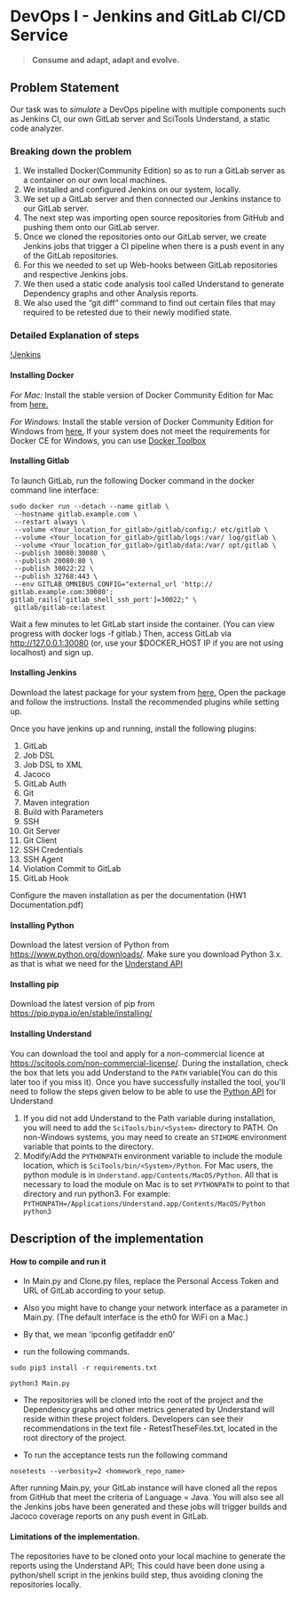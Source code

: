 # DevOps I - Jenkins and GitLab CI/CD Service

> **Consume and adapt, adapt and evolve.**

## Problem Statement

Our task was to *simulate* a DevOps pipeline with multiple components such as Jenkins CI, our own GitLab server and SciTools Understand, a static code analyzer.

### Breaking down the problem

1. We installed Docker(Community Edition) so as to run a GitLab server as a container on our own local machines.
2. We installed and configured Jenkins on our system, locally.
3. We set up a GitLab server and then connected our Jenkins instance to our GitLab server.
4. The next step was importing open source repositories from GitHub and pushing them onto our GitLab server.
5. Once we cloned the repositories onto our GitLab server, we create Jenkins jobs that trigger a CI pipeline when there is a push event in any of the GitLab repositories.
6. For this we needed to set up Web-hooks between GitLab repositories and respective Jenkins jobs.
7. We then used a static code analysis tool called Understand to generate Dependency graphs and other Analysis reports.
8. We also used the “git diff” command to find out certain files that may required to be retested due to their newly modified state.

### Detailed Explanation of steps

[!Jenkins](https://github.com/kshirsagarpratik/Jenkins-GitLab-CI-CD-Service/blob/master/Jenkins.png?raw=true)

#### Installing Docker

*For Mac:* Install the stable version of Docker Community Edition for Mac from [here.](https://docs.docker.com/docker-for-mac/install/)

*For Windows:* Install the stable version of Docker Community Edition for Windows from [here.](https://docs.docker.com/docker-for-windows/install/#download-docker-for-windows) If your system does not meet the requirements for Docker CE for Windows, you can use [Docker Toolbox](https://docs.docker.com/toolbox/overview/)

#### Installing Gitlab

To launch GitLab, run the following Docker command in the docker command line interface: 
```
sudo docker run --detach --name gitlab \
 --hostname gitlab.example.com \
 --restart always \ 
 --volume <Your_location_for_gitlab>/gitlab/config:/ etc/gitlab \    
 --volume <Your_location_for_gitlab>/gitlab/logs:/var/ log/gitlab \    
 --volume <Your_location_for_gitlab>/gitlab/data:/var/ opt/gitlab \ 
 --publish 30080:30080 \     
 --publish 20080:80 \ 
 --publish 30022:22 \ 
 --publish 32768:443 \ 
 --env GITLAB_OMNIBUS_CONFIG="external_url 'http:// gitlab.example.com:30080'; gitlab_rails['gitlab_shell_ssh_port']=30022;" \ 
 gitlab/gitlab-ce:latest

```

Wait a few minutes to let GitLab start inside the container. (You can view progress with docker logs -f gitlab.) Then, access GitLab via http://127.0.0.1:30080 (or, use your $DOCKER_HOST IP if you are not using localhost) and sign up. 

#### Installing Jenkins

Download the latest package for your system from [here.](https://jenkins.io/download/) Open the package and follow the instructions. Install the recommended plugins while setting up.

Once you have jenkins up and running, install the following plugins:

1. GitLab
2. Job DSL
3. Job DSL to XML
4. Jacoco
5. GitLab Auth
6. Git
7. Maven integration
8. Build with Parameters
9. SSH
10. Git Server
11. Git Client
12. SSH Credentials
13. SSH Agent
14. Violation Commit to GitLab
15. GitLab Hook

Configure the maven installation as per the documentation (HW1 Documentation.pdf)

#### Installing Python

Download the latest version of Python from https://www.python.org/downloads/. Make sure you download Python 3.x. as that is what we need for the [Understand API](https://scitools.com/support/python-api/)

#### Installing pip

Download the latest version of pip from https://pip.pypa.io/en/stable/installing/

#### Installing Understand

You can download the tool and apply for a non-commercial licence at https://scitools.com/non-commercial-license/. During the installation, check the box that lets you add Understand to the `PATH` variable(You can do this later too if you miss it). Once you have successfully installed the tool, you'll need to follow the steps given below to be able to use the [Python API](https://scitools.com/support/python-api/) for Understand

1. If you did not add Understand to the Path variable during installation, you will need to add the `SciTools/bin/<System>` directory to PATH.
On non-Windows systems, you may need to create an `STIHOME` environment variable that points to the <SciTools> directory.
2. Modify/Add the `PYTHONPATH` environment variable to include the module location, which is `SciTools/bin/<System>/Python`. For Mac users, the python module is in `Understand.app/Contents/MacOS/Python`. All that is necessary to load the module on Mac is to set `PYTHONPATH` to point to that directory and run python3. For example: `PYTHONPATH=/Applications/Understand.app/Contents/MacOS/Python python3`


## Description of the implementation

#### How to compile and run it

* In Main.py and Clone.py files, replace the Personal Access Token and URL of GitLab according to your setup. 
* Also you might have to change your network interface as a parameter in Main.py. (The default interface is the eth0 for WiFi on a Mac.)
* By that, we mean 'ipconfig getifaddr en0'

* run the following commands.

`sudo pip3 install -r requirements.txt`

`python3 Main.py`

* The repositories will be cloned into the root of the project and the Dependency graphs and other metrics generated by Understand will reside within these project folders.
    Developers can see their recommendations in the text file - RetestTheseFiles.txt, located in the root directory of the project.

* To run the acceptance tests run the following command

`nosetests --verbosity=2 <homework_repo_name>`

After running Main.py, your GitLab instance will have cloned all the repos from GitHub that meet the criteria of Language = Java.
You will also see all the Jenkins jobs have been generated and these jobs will trigger builds and Jacoco coverage reports on any push event in GitLab.   

#### Limitations of the implementation.
The repositories have to be cloned onto your local machine to generate the reports using the Understand API; This could have been done using a python/shell script in the jenkins build step, thus avoiding cloning the repositories locally.